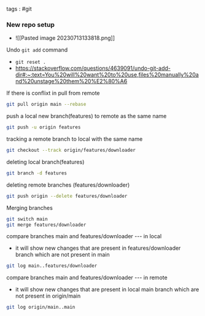 tags : #git
### New repo setup
- ![[Pasted image 20230713133818.png]]

Undo `git add` command
- `git reset .`
- https://stackoverflow.com/questions/4639091/undo-git-add-dir#:~:text=You%20will%20want%20to%20use,files%20manually%20and%20unstage%20them%20%E2%80%A6

If there is conflixt in pull from remote
```bash
git pull origin main --rebase
```
push a local new branch(features) to remote as the same name 
```bash
git push -u origin features
```
tracking a remote branch to local with the same name
```bash
git checkout --track origin/features/downloader
```
deleting local branch(features)
```bash
git branch -d features
```
deleting remote branches (features/downloader)
```bash
git push origin --delete features/downloader
```
Merging branches
```bash
git switch main
git merge features/downloader
```
compare branches main and features/downloader --- in local
- it will show new changes that are present in features/downloader branch which are not present in main
```bash
git log main..features/downloader
```
compare branches main and features/downloader --- in remote
- it will show new changes that are present in local main branch which are not present in origin/main
```bash
git log origin/main..main
```